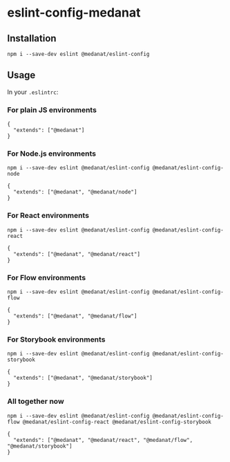 # eslint-config-medanat

## Installation

```
npm i --save-dev eslint @medanat/eslint-config
```

## Usage

In your `.eslintrc`:

### For plain JS environments
```
{
  "extends": ["@medanat"]
}
```

### For Node.js environments
```
npm i --save-dev eslint @medanat/eslint-config @medanat/eslint-config-node
```

```
{
  "extends": ["@medanat", "@medanat/node"]
}
```

### For React environments
```
npm i --save-dev eslint @medanat/eslint-config @medanat/eslint-config-react
```

```
{
  "extends": ["@medanat", "@medanat/react"]
}
```

### For Flow environments
```
npm i --save-dev eslint @medanat/eslint-config @medanat/eslint-config-flow
```

```
{
  "extends": ["@medanat", "@medanat/flow"]
}
```

### For Storybook environments
```
npm i --save-dev eslint @medanat/eslint-config @medanat/eslint-config-storybook
```

```
{
  "extends": ["@medanat", "@medanat/storybook"]
}
```

### All together now
```
npm i --save-dev eslint @medanat/eslint-config @medanat/eslint-config-flow @medanat/eslint-config-react @medanat/eslint-config-storybook
```

```
{
  "extends": ["@medanat", "@medanat/react", "@medanat/flow", "@medanat/storybook"]
}
```